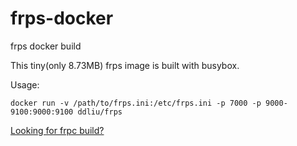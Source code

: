 # frps-docker
frps docker build

This tiny(only 8.73MB) frps image is built with busybox.

Usage:

```
docker run -v /path/to/frps.ini:/etc/frps.ini -p 7000 -p 9000-9100:9000:9100 ddliu/frps
```

[Looking for frpc build?](https://github.com/ddliu/frpc-docker)
